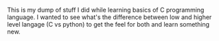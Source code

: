 This is my dump of stuff I did while learning basics of C programming language. I wanted to see what's the difference between low and higher level langage (C vs python) to get the feel for both and learn something new.
